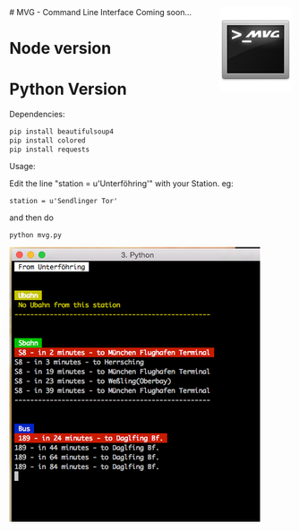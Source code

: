 <img src="resources/readme.logo.png" align="right" />
# MVG - Command Line Interface
Coming soon...


# Node version


# Python Version

Dependencies:

    pip install beautifulsoup4
    pip install colored
    pip install requests

Usage:

Edit the line "station = u'Unterföhring'" with your Station.
eg: 

    station = u'Sendlinger Tor'

and then do 

    python mvg.py

<img src="resources/mvpy.png"/>

